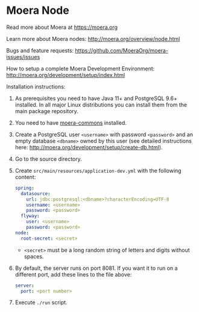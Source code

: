 # Moera Node

Read more about Moera at https://moera.org

Learn more about Moera nodes: http://moera.org/overview/node.html

Bugs and feature requests: https://github.com/MoeraOrg/moera-issues/issues

How to setup a complete Moera Development Environment:
http://moera.org/development/setup/index.html

Installation instructions:

1. As prerequisites you need to have Java 11+ and PostgreSQL 9.6+
   installed. In all major Linux distributions you can install them from
   the main package repository.
2. You need to have [moera-commons][1] installed.
3. Create a PostgreSQL user `<username>` with password `<password>` and
   an empty database `<dbname>` owned by this user (see detailed
   instructions here:
   http://moera.org/development/setup/create-db.html).
4. Go to the source directory.
5. Create `src/main/resources/application-dev.yml` with the following
   content:
   
   ```yaml
   spring:
     datasource:
       url: jdbc:postgresql:<dbname>?characterEncoding=UTF-8
       username: <username>
       password: <password>
     flyway:
       user: <username>
       password: <password>
   node:
     root-secret: <secret>
   ```

   * `<secret>` must be a long random string of letters and digits
     without spaces.

6. By default, the server runs on port 8081. If you want it to run on a
   different port, add these lines to the file above:
    
   ```yaml
   server:
     port: <port number>
   ```
7. Execute `./run` script.

[1]: https://github.com/MoeraOrg/moera-commons
